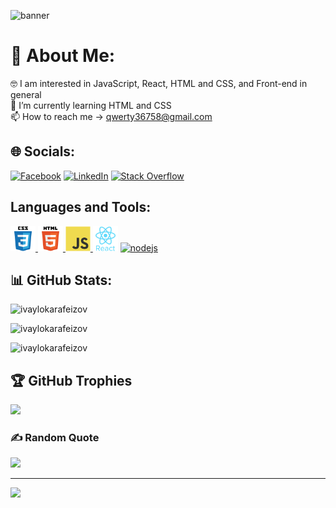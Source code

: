 ![banner](https://user-images.githubusercontent.com/106147027/180193858-754b3910-117d-4a98-af3a-24f163f516dc.png) 

# 💫 About Me:
🤓 I am interested in JavaScript, React, HTML and CSS, and Front-end in general<br>🌱 I’m currently learning HTML and CSS<br>📫 How to reach me -> qwerty36758@gmail.com
 
## 🌐 Socials:
[![Facebook](https://img.shields.io/badge/Facebook-1877F2?style=for-the-badge&logo=facebook&logoColor=white)](https://www.facebook.com/ivailo.k16/) [![LinkedIn](https://img.shields.io/badge/LinkedIn-0077B5?style=for-the-badge&logo=linkedin&logoColor=white)](https://www.linkedin.com/in/ivaylo-karafeizov-53918a249/) [![Stack Overflow](https://img.shields.io/badge/-Stackoverflow-FE7A16?style=for-the-badge&logo=stack-overflow&logoColor=white)](https://stackoverflow.com/users/19797275)

<h2 align="left">Languages and Tools:</h2>
<p align="left"> <a href="https://www.w3schools.com/css/" target="_blank" rel="noreferrer"> <img src="https://raw.githubusercontent.com/devicons/devicon/master/icons/css3/css3-original-wordmark.svg" alt="css3" width="40" height="40"/> </a> <a href="https://www.w3.org/html/" target="_blank" rel="noreferrer"> <img src="https://raw.githubusercontent.com/devicons/devicon/master/icons/html5/html5-original-wordmark.svg" alt="html5" width="40" height="40"/> </a> <a href="https://developer.mozilla.org/en-US/docs/Web/JavaScript" target="_blank" rel="noreferrer"> <img src="https://raw.githubusercontent.com/devicons/devicon/master/icons/javascript/javascript-original.svg" alt="javascript" width="40" height="40"/> </a> <a href="https://reactjs.org/" target="_blank" rel="noreferrer"> <img src="https://raw.githubusercontent.com/devicons/devicon/master/icons/react/react-original-wordmark.svg" alt="react" width="40" height="40"/></a>  <a href="https://nodejs.org/en" target="_blank" rel="noreferrer"> <img src="https://pluralsight2.imgix.net/paths/images/nodejs-45adbe594d.png" alt="nodejs" width="50" height="50"/></a> </p>

## 📊 GitHub Stats:  
<p><img src="https://github-readme-stats.vercel.app/api?username=ivaylokarafeizov&show_icons=true&locale=en&theme=gotham" alt="ivaylokarafeizov" /></p> 
<p><img src="https://github-readme-streak-stats.herokuapp.com/?user=ivaylokarafeizov&theme=gotham" alt="ivaylokarafeizov" /></p>
<p><img src="https://github-readme-stats.vercel.app/api/top-langs?username=ivaylokarafeizov&show_icons=true&locale=en&layout=compact&theme=gotham" alt="ivaylokarafeizov" /></p> 


## 🏆 GitHub Trophies
![](https://github-profile-trophy.vercel.app/?username=ivaylokarafeizov&theme=tokyonight&no-frame=false&no-bg=false&margin-w=4)

### ✍️ Random Quote
![](https://quotes-github-readme.vercel.app/api?type=horizontal&theme=gruvbox)

---
[![](https://visitcount.itsvg.in/api?id=ivaylokarafeizov&icon=2&color=8)](https://visitcount.itsvg.in)

